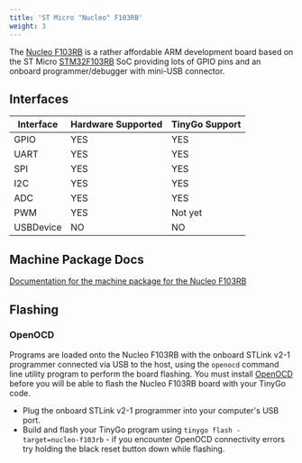 ```yaml
---
title: 'ST Micro "Nucleo" F103RB'
weight: 3
---
```


The [Nucleo F103RB](https://www.st.com/en/evaluation-tools/nucleo-f103rb.html) is a rather affordable ARM development board based on the ST Micro [STM32F103RB](https://www.st.com/en/microcontrollers/stm32f103rb.html) SoC providing lots of GPIO pins and an onboard programmer/debugger with mini-USB connector.

## Interfaces

| Interface | Hardware Supported | TinyGo Support |
| --------- | ------------- | ----- |
| GPIO      | YES | YES |
| UART      | YES | YES |
| SPI       | YES | YES |
| I2C       | YES | YES |
| ADC       | YES | YES |
| PWM       | YES | Not yet |
| USBDevice | NO  | NO  |

## Machine Package Docs

[Documentation for the machine package for the Nucleo F103RB](../machine/nucleo-f103rb)

## Flashing

### OpenOCD

Programs are loaded onto the Nucleo F103RB with the onboard STLink v2-1 programmer connected via USB to the host, using the `openocd` command line utility program to perform the board flashing. You must install [OpenOCD](http://openocd.org/) before you will be able to flash the Nucleo F103RB board with your TinyGo code.

- Plug the onboard STLink v2-1 programmer into your computer's USB port.
- Build and flash your TinyGo program using `tinygo flash -target=nucleo-f103rb` - if you encounter OpenOCD connectivity errors try holding the black reset button down while flashing.
